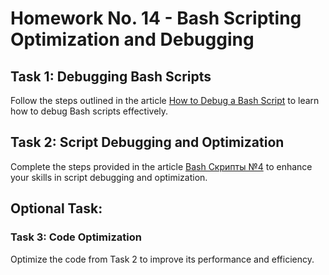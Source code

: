 # Homework No. 14 - Bash Scripting Optimization and Debugging

## Task 1: Debugging Bash Scripts

Follow the steps outlined in the article [How to Debug a Bash Script](https://andreyex.ru/linux/kak-otlazhivat-stsenarij-bash/) to learn how to debug Bash scripts effectively.

## Task 2: Script Debugging and Optimization

Complete the steps provided in the article [Bash Скрипты №4](https://basis.gnulinux.pro/ru/latest/basis/30/30._bash_скрипты_No4.html) to enhance your skills in script debugging and optimization.

## Optional Task:

### Task 3: Code Optimization

Optimize the code from Task 2 to improve its performance and efficiency.
